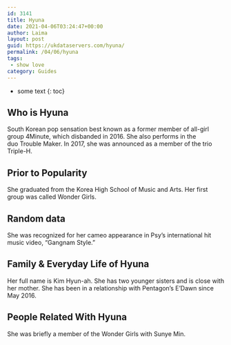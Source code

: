 ```yaml
---
id: 3141
title: Hyuna
date: 2021-04-06T03:24:47+00:00
author: Laima
layout: post
guid: https://ukdataservers.com/hyuna/
permalink: /04/06/hyuna
tags:
 - show love
category: Guides
---
```


* some text
{: toc}


## Who is Hyuna
                  
                  
                  
South Korean pop sensation best known as a former member of all-girl group 4Minute, which disbanded in 2016. She also performs in the duo Trouble Maker. In 2017, she was announced as a member of the trio Triple-H. 
                  
              
            
              
            
                
                
                
## Prior to Popularity
                  
                  
                  
She graduated from the Korea High School of Music and Arts. Her first group was called Wonder Girls.
                  
              
            
              
            
                
                
                
## Random data
                  
                  
                  
She was recognized for her cameo appearance in Psy&#8217;s international hit music video, &#8220;Gangnam Style.&#8221;
                  
              
            
              
            
                
                
                
## Family & Everyday Life of Hyuna
                  
                  
                  
Her full name is Kim Hyun-ah. She has two younger sisters and is close with her mother. She has been in a relationship with Pentagon&#8217;s E&#8217;Dawn since May 2016.
                  
              
            
              
            
                
                
                
## People Related With Hyuna
                  
                  
                  
She was briefly a member of the Wonder Girls with Sunye Min.  
                  
              
            
              
            
                
              
            
              
              
            
            
              
            
          
          
          